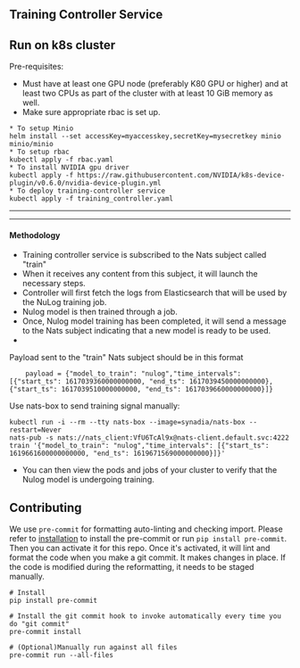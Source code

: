 ## Training Controller Service

## Run on k8s cluster
Pre-requisites:
* Must have at least one GPU node (preferably K80 GPU or higher) and at least two CPUs as part of the cluster with at least 10 GiB memory as well.
* Make sure appropriate rbac is set up.

```
* To setup Minio
helm install --set accessKey=myaccesskey,secretKey=mysecretkey minio minio/minio
* To setup rbac
kubectl apply -f rbac.yaml
* To install NVIDIA gpu driver
kubectl apply -f https://raw.githubusercontent.com/NVIDIA/k8s-device-plugin/v0.6.0/nvidia-device-plugin.yml
* To deploy training-controller service
kubectl apply -f training_controller.yaml
```
---
---
#### Methodology
* Training controller service is subscribed to the Nats subject called "train"
* When it receives any content from this subject, it will launch the necessary steps.
* Controller will first fetch the logs from Elasticsearch that will be used by the NuLog training job.
* Nulog model is then trained through a job.
* Once, Nulog model training has been completed, it will send a message to the Nats subject indicating that a new model is ready to be used.
*
Payload sent to the "train" Nats subject should be in this format
```
    payload = {"model_to_train": "nulog","time_intervals": [{"start_ts": 1617039360000000000, "end_ts": 1617039450000000000}, {"start_ts": 1617039510000000000, "end_ts": 1617039660000000000}]}

```

Use nats-box to send training signal manually:
```
kubectl run -i --rm --tty nats-box --image=synadia/nats-box --restart=Never
nats-pub -s nats://nats_client:VfU6TcAl9x@nats-client.default.svc:4222 train '{"model_to_train": "nulog","time_intervals": [{"start_ts": 1619661600000000000, "end_ts": 1619671569000000000}]}'
```
* You can then view the pods and jobs of your cluster to verify that the Nulog model is undergoing training.

## Contributing
We use `pre-commit` for formatting auto-linting and checking import. Please refer to [installation](https://pre-commit.com/#installation) to install the pre-commit or run `pip install pre-commit`. Then you can activate it for this repo. Once it's activated, it will lint and format the code when you make a git commit. It makes changes in place. If the code is modified during the reformatting, it needs to be staged manually.

```
# Install
pip install pre-commit

# Install the git commit hook to invoke automatically every time you do "git commit"
pre-commit install

# (Optional)Manually run against all files
pre-commit run --all-files
```

